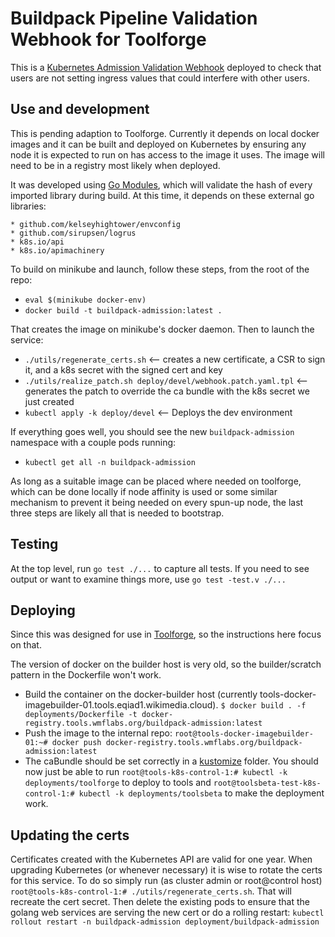 # Buildpack Pipeline Validation Webhook for Toolforge

This is a [Kubernetes Admission Validation Webhook](https://kubernetes.io/docs/reference/access-authn-authz/extensible-admission-controllers/#what-are-admission-webhooks) deployed to check that
users are not setting ingress values that could interfere with other users.

## Use and development

This is pending adaption to Toolforge.  Currently it depends on local docker images and it
can be built and deployed on Kubernetes by ensuring any node it is expected to run on
has access to the image it uses.  The image will need to be in a registry most likely when deployed.

It was developed using [Go Modules](https://github.com/golang/go/wiki/Modules), which will
validate the hash of every imported library during build.  At this time, it depends on
these external go libraries:

	* github.com/kelseyhightower/envconfig
	* github.com/sirupsen/logrus
	* k8s.io/api
	* k8s.io/apimachinery

To build on minikube and launch, follow these steps, from the root of the repo:

* `eval $(minikube docker-env)`
* `docker build -t buildpack-admission:latest .`

That creates the image on minikube's docker daemon. Then to launch the service:

* `./utils/regenerate_certs.sh`  <-- creates a new certificate, a CSR to sign it, and a k8s secret with the signed cert and key
* `./utils/realize_patch.sh deploy/devel/webhook.patch.yaml.tpl` <-- generates the patch to override the ca bundle with the k8s secret we just created
* `kubectl apply -k deploy/devel` <-- Deploys the dev environment

If everything goes well, you should see the new `buildpack-admission` namespace with a couple pods running:
* `kubectl get all -n buildpack-admission`

As long as a suitable image can be placed where needed on toolforge, which can be done locally if
node affinity is used or some similar mechanism to prevent it being needed on every
spun-up node, the last three steps are likely all that is needed to bootstrap.

## Testing

At the top level, run `go test ./...` to capture all tests.  If you need to see output
or want to examine things more, use `go test -test.v ./...`

## Deploying

Since this was designed for use in [Toolforge](https://wikitech.wikimedia.org/wiki/Portal:Toolforge "Toolforge Portal"), so the instructions here focus on that.

The version of docker on the builder host is very old, so the builder/scratch pattern in
the Dockerfile won't work.

* Build the container on the docker-builder host (currently tools-docker-imagebuilder-01.tools.eqiad1.wikimedia.cloud). `$ docker build . -f deployments/Dockerfile -t docker-registry.tools.wmflabs.org/buildpack-admission:latest`
* Push the image to the internal repo: `root@tools-docker-imagebuilder-01:~# docker push docker-registry.tools.wmflabs.org/buildpack-admission:latest`
* The caBundle should be set correctly in a [kustomize](https://kustomize.io/) folder. You should now just be able to run `root@tools-k8s-control-1:# kubectl -k deployments/toolforge` to deploy to tools and `root@toolsbeta-test-k8s-control-1:# kubectl -k deployments/toolsbeta` to make the deployment work.

## Updating the certs

Certificates created with the Kubernetes API are valid for one year. When upgrading Kubernetes (or whenever necessary)
it is wise to rotate the certs for this service. To do so simply run (as cluster admin or root@control host)
`root@tools-k8s-control-1:# ./utils/regenerate_certs.sh`. That will recreate the cert secret. Then delete the existing pods to ensure
that the golang web services are serving the new cert or do a rolling restart: `kubectl rollout restart -n buildpack-admission deployment/buildpack-admission`
